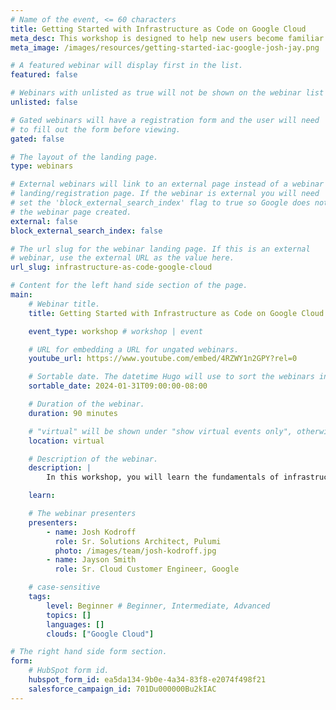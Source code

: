 ```yaml
---
# Name of the event, <= 60 characters
title: Getting Started with Infrastructure as Code on Google Cloud
meta_desc: This workshop is designed to help new users become familiar with the core concepts needed to effectively deploy resources on Google Cloud using Pulumi.
meta_image: /images/resources/getting-started-iac-google-josh-jay.png

# A featured webinar will display first in the list.
featured: false

# Webinars with unlisted as true will not be shown on the webinar list
unlisted: false

# Gated webinars will have a registration form and the user will need
# to fill out the form before viewing.
gated: false

# The layout of the landing page.
type: webinars

# External webinars will link to an external page instead of a webinar
# landing/registration page. If the webinar is external you will need
# set the 'block_external_search_index' flag to true so Google does not index
# the webinar page created.
external: false
block_external_search_index: false

# The url slug for the webinar landing page. If this is an external
# webinar, use the external URL as the value here.
url_slug: infrastructure-as-code-google-cloud

# Content for the left hand side section of the page.
main:
    # Webinar title.
    title: Getting Started with Infrastructure as Code on Google Cloud

    event_type: workshop # workshop | event

    # URL for embedding a URL for ungated webinars.
    youtube_url: https://www.youtube.com/embed/4RZWY1n2GPY?rel=0

    # Sortable date. The datetime Hugo will use to sort the webinars in date order.
    sortable_date: 2024-01-31T09:00:00-08:00

    # Duration of the webinar.
    duration: 90 minutes

    # "virtual" will be shown under "show virtual events only", otherwise shown as City, State (seattle, wa)
    location: virtual

    # Description of the webinar.
    description: |
        In this workshop, you will learn the fundamentals of infrastructure as code through guided exercises. You will be introduced to Pulumi, an infrastructure-as-code platform, where you can use familiar programming languages to provision modern cloud infrastructure. This workshop is designed to help new users become familiar with the core concepts needed to effectively deploy resources on Google Cloud. We will guide you through the Pulumi platform with diagrams and a series of labs to help accelerate your cloud projects.

    learn:

    # The webinar presenters
    presenters:
        - name: Josh Kodroff
          role: Sr. Solutions Architect, Pulumi
          photo: /images/team/josh-kodroff.jpg
        - name: Jayson Smith
          role: Sr. Cloud Customer Engineer, Google

    # case-sensitive
    tags:
        level: Beginner # Beginner, Intermediate, Advanced
        topics: []
        languages: []
        clouds: ["Google Cloud"]

# The right hand side form section.
form:
    # HubSpot form id.
    hubspot_form_id: ea5da134-9b0e-4a34-83f8-e2074f498f21
    salesforce_campaign_id: 701Du000000Bu2kIAC
---
```

